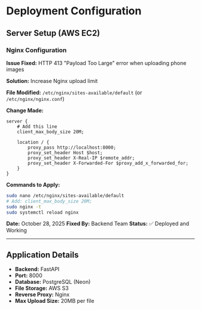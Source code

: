 # Deployment Configuration

## Server Setup (AWS EC2)

### Nginx Configuration

**Issue Fixed:** HTTP 413 "Payload Too Large" error when uploading phone images

**Solution:** Increase Nginx upload limit

**File Modified:** `/etc/nginx/sites-available/default` (or `/etc/nginx/nginx.conf`)

**Change Made:**
```nginx
server {
    # Add this line
    client_max_body_size 20M;
    
    location / {
        proxy_pass http://localhost:8000;
        proxy_set_header Host $host;
        proxy_set_header X-Real-IP $remote_addr;
        proxy_set_header X-Forwarded-For $proxy_add_x_forwarded_for;
    }
}
```

**Commands to Apply:**
```bash
sudo nano /etc/nginx/sites-available/default
# Add: client_max_body_size 20M;
sudo nginx -t
sudo systemctl reload nginx
```

**Date:** October 28, 2025
**Fixed By:** Backend Team
**Status:** ✅ Deployed and Working

---

## Application Details

- **Backend:** FastAPI
- **Port:** 8000
- **Database:** PostgreSQL (Neon)
- **File Storage:** AWS S3
- **Reverse Proxy:** Nginx
- **Max Upload Size:** 20MB per file

